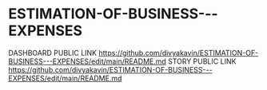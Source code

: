 # ESTIMATION-OF-BUSINESS---EXPENSES


DASHBOARD PUBLIC LINK https://github.com/divyakavin/ESTIMATION-OF-BUSINESS---EXPENSES/edit/main/README.md
STORY PUBLIC LINK https://github.com/divyakavin/ESTIMATION-OF-BUSINESS---EXPENSES/edit/main/README.md
